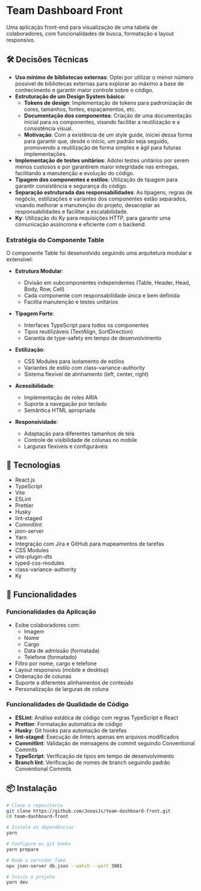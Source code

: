 # Team Dashboard Front

Uma aplicação front-end para visualização de uma tabela de colaboradores, com funcionalidades de busca, formatação e layout responsivo.

## 🛠️ Decisões Técnicas

- **Uso mínimo de bibliotecas externas**: Optei por utilizar o menor número possível de bibliotecas externas para explorar ao máximo a base de conhecimento e garantir maior controle sobre o código.
- **Estruturação de um Design System básico:**
  - **Tokens de design**: Implementação de tokens para padronização de cores, tamanhos, fontes, espaçamentos, etc.
  - **Documentação dos componentes**: Criação de uma documentação inicial para os componentes, visando facilitar a reutilização e a consistência visual.
  - **Motivação**: Com a existência de um style guide, iniciei dessa forma para garantir que, desde o início, um padrão seja seguido, promovendo a reutilização de forma simples e ágil para futuras implementações.
- **Implementação de testes unitários**: Adotei testes unitários por serem menos custosos e por garantirem maior integridade nas entregas, facilitando a manutenção e evolução do código.
- **Tipagem dos componentes e estilos**: Utilização de tipagem para garantir consistência e segurança do código.
- **Separação estruturada das responsabilidades**: As tipagens, regras de negócio, estilizações e variantes dos componentes estão separados, visando melhorar a manutenção do projeto, desacoplar as responsabilidades e facilitar a escalabilidade.
- **Ky**: Utilização do Ky para requisições HTTP, para garantir uma comunicação assíncrona e eficiente com o backend.

### Estratégia do Componente Table

O componente Table foi desenvolvido seguindo uma arquitetura modular e extensível:

- **Estrutura Modular**:
  - Divisão em subcomponentes independentes (Table, Header, Head, Body, Row, Cell)
  - Cada componente com responsabilidade única e bem definida
  - Facilita manutenção e testes unitários

- **Tipagem Forte**:
  - Interfaces TypeScript para todos os componentes
  - Tipos reutilizáveis (TextAlign, SortDirection)
  - Garantia de type-safety em tempo de desenvolvimento

- **Estilização**:
  - CSS Modules para isolamento de estilos
  - Variantes de estilo com class-variance-authority
  - Sistema flexível de alinhamento (left, center, right)

- **Acessibilidade**:
  - Implementação de roles ARIA
  - Suporte a navegação por teclado
  - Semântica HTML apropriada

- **Responsividade**:
  - Adaptação para diferentes tamanhos de tela
  - Controle de visibilidade de colunas no mobile
  - Larguras flexíveis e configuráveis

## 🚀 Tecnologias

- React.js
- TypeScript
- Vite
- ESLint
- Prettier
- Husky
- lint-staged
- Commitlint
- json-server
- Yarn
- Integração com Jira e GitHub para mapeamentos de tarefas
- CSS Modules
- vite-plugin-dts
- typed-css-modules
- class-variance-authority
- Ky

## 🔧 Funcionalidades

### Funcionalidades da Aplicação

- Exibe colaboradores com:
  - Imagem
  - Nome
  - Cargo
  - Data de admissão (formatada)
  - Telefone (formatado)
- Filtro por nome, cargo e telefone
- Layout responsivo (mobile e desktop)
- Ordenação de colunas
- Suporte a diferentes alinhamentos de conteúdo
- Personalização de larguras de coluna

### Funcionalidades de Qualidade de Código

- **ESLint**: Análise estática de código com regras TypeScript e React
- **Prettier**: Formatação automática de código
- **Husky**: Git hooks para automação de tarefas
- **lint-staged**: Execução de linters apenas em arquivos modificados
- **Commitlint**: Validação de mensagens de commit seguindo Conventional Commits
- **TypeScript**: Verificação de tipos em tempo de desenvolvimento
- **Branch lint**: Verificação de nomes de branch seguindo padrão Conventional Commits

## 📦 Instalação

```bash
# Clone o repositório
git clone https://github.com/JonasJs/team-dashboard-front.git
cd team-dashboard-front

# Instale as dependências
yarn

# Configure os git hooks
yarn prepare

# Rode o servidor fake
npx json-server db.json --watch --port 3001

# Inicie o projeto
yarn dev
```
